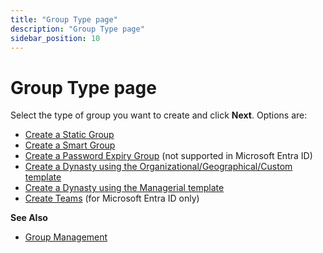 ```yaml
---
title: "Group Type page"
description: "Group Type page"
sidebar_position: 10
---
```


# Group Type page

Select the type of group you want to create and click **Next**. Options are:

- [Create a Static Group](/docs/directorymanager/11.0/portal/group/create/group/group.md#create-a-static-group)
- [Create a Smart Group](/docs/directorymanager/11.0/portal/group/create/group/group.md#create-a-smart-group)
- [Create a Password Expiry Group](/docs/directorymanager/11.0/portal/group/create/group/group.md#create-a-password-expiry-group)
  (not supported in Microsoft Entra ID)
- [Create a Dynasty using the Organizational/Geographical/Custom template](/docs/directorymanager/11.0/portal/group/dynasty/createdynasty/createdynasty.md#create-a-dynasty-using-the-organizationalgeographicalcustom-template)
- [Create a Dynasty using the Managerial template](/docs/directorymanager/11.0/portal/group/dynasty/createdynasty/createdynasty.md#create-a-dynasty-using-the-managerial-template)
- [Create Teams](/docs/directorymanager/11.0/portal/group/create/create.md) (for Microsoft
  Entra ID only)

**See Also**

- [Group Management](/docs/directorymanager/11.0/portal/group/overview.md)
